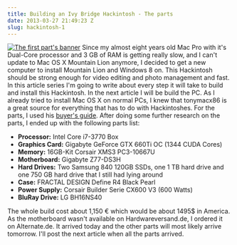 ```yaml
---
title: Building an Ivy Bridge Hackintosh - The parts
date: 2013-03-27 21:49:23 Z
slug: hackintosh-1
---
```


[![The first part's banner](/assets/2013/03/banner-hackintosh-11.jpg)](/assets/2013/03/banner-hackintosh-11.jpg) Since my almost eight years old Mac Pro with it's Dual-Core processor and 3 GB of RAM is getting really slow, and I can't update to Mac OS X Mountain Lion anymore, I decided to get a new computer to install Mountain Lion and Windows 8 on. This Hackintosh should be strong enough for video editing and photo management and fast. In this article series I'm going to write about every step it will take to build and install this Hackintosh. In the next article I will be build the PC. As I already tried to install Mac OS X on normal PCs, I knew that tonymacx86 is a great source for everything that has to do with Hackintoshes. For the parts, I used his [buyer's guide](http://www.tonymacx86.com/339-building-customac-buyer-s-guide-march-2013.html "TonymacX86's buyer's guide"). After doing some further research on the parts, I ended up with the following parts list:

- **Processor:** Intel Core i7-3770 Box
- **Graphics Card:** Gigabyte GeForce GTX 660Ti OC (1344 CUDA Cores)
- **Memory:** 16GB-Kit Corsair XMS3 PC3-10667U
- **Motherboard:** Gigabyte Z77-DS3H
- **Hard Drives:** Two Samsung 840 120GB SSDs, one 1 TB hard drive and one 750 GB hard drive that I still had lying around
- **Case:** FRACTAL DESIGN Define R4 Black Pearl
- **Power Supply:** Corsair Builder Serie CX600 V3 (600 Watts)
- **BluRay Drive:** LG BH16NS40

The whole build cost about 1,150 € which would be about 1495\$ in America. As the motherboard wasn't available on Hardwareversand.de, I ordered it on Alternate.de. It arrived today and the other parts will most likely arrive tomorrow. I'll post the next article when all the parts arrived.
